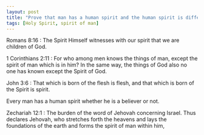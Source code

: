 ```yaml
---
layout: post
title: "Prove that man has a human spirit and the human spirit is different from the Holy Spirit"
tags: [Holy Spirit, spirit of man]
---
```


Romans 8:16
: The Spirit Himself witnesses with our spirit that we are children of God.

1 Corinthians 2:11
: For who among men knows the things of man, except the spirit of man which is in him? In the same way, the things of God also no one has known except the Spirit of God.

John 3:6
: That which is born of the flesh is flesh, and that which is born of the Spirit is spirit.

Every man has a human spirit whether he is a believer or not.

Zechariah 12:1
:  The burden of the word of Jehovah concerning Israel. Thus declares Jehovah, who stretches forth the heavens and lays the foundations of the earth and forms the spirit of man within him,

